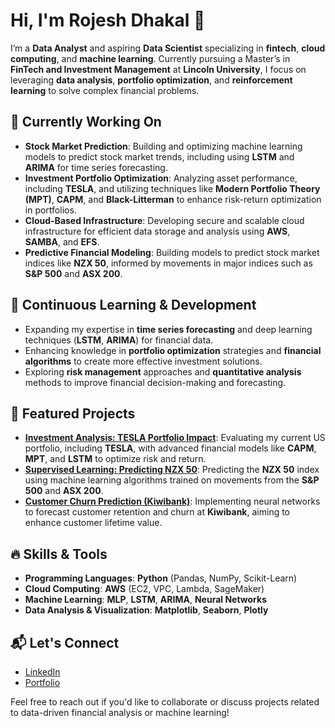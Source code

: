 # Hi, I'm Rojesh Dhakal 👋

I’m a **Data Analyst** and aspiring **Data Scientist** specializing in **fintech**, **cloud computing**, and **machine learning**. Currently pursuing a Master’s in **FinTech and Investment Management** at **Lincoln University**, I focus on leveraging **data analysis**, **portfolio optimization**, and **reinforcement learning** to solve complex financial problems.

## 🔭 Currently Working On
- **Stock Market Prediction**: Building and optimizing machine learning models to predict stock market trends, including using **LSTM** and **ARIMA** for time series forecasting.
- **Investment Portfolio Optimization**: Analyzing asset performance, including **TESLA**, and utilizing techniques like **Modern Portfolio Theory (MPT)**, **CAPM**, and **Black-Litterman** to enhance risk-return optimization in portfolios.
- **Cloud-Based Infrastructure**: Developing secure and scalable cloud infrastructure for efficient data storage and analysis using **AWS**, **SAMBA**, and **EFS**.
- **Predictive Financial Modeling**: Building models to predict stock market indices like **NZX 50**, informed by movements in major indices such as **S&P 500** and **ASX 200**.

## 🌱 Continuous Learning & Development
- Expanding my expertise in **time series forecasting** and deep learning techniques (**LSTM**, **ARIMA**) for financial data.
- Enhancing knowledge in **portfolio optimization** strategies and **financial algorithms** to create more effective investment solutions.
- Exploring **risk management** approaches and **quantitative analysis** methods to improve financial decision-making and forecasting.
  
## 🚀 Featured Projects

- **[Investment Analysis: TESLA Portfolio Impact](https://github.com/RojeshDhakal/Investment-Analysis)**: Evaluating my current US portfolio, including **TESLA**, with advanced financial models like **CAPM**, **MPT**, and **LSTM** to optimize risk and return.
- **[Supervised Learning: Predicting NZX 50](https://github.com/RojeshDhakal/NZX-VS-ASX-VS-SP500)**: Predicting the **NZX 50** index using machine learning algorithms trained on movements from the **S&P 500** and **ASX 200**.
- **[Customer Churn Prediction (Kiwibank)](https://github.com/RojeshDhakal/Customer-Churn-KiwiBank)**: Implementing neural networks to forecast customer retention and churn at **Kiwibank**, aiming to enhance customer lifetime value.

## 🔥 Skills & Tools

- **Programming Languages**: **Python** (Pandas, NumPy, Scikit-Learn)
- **Cloud Computing**: **AWS** (EC2, VPC, Lambda, SageMaker)
- **Machine Learning**: **MLP**, **LSTM**, **ARIMA**, **Neural Networks**
- **Data Analysis & Visualization**: **Matplotlib**, **Seaborn**, **Plotly**

## 📬 Let's Connect

- [LinkedIn](https://www.linkedin.com/in/rojesh-dhakal-753066223/)
- [Portfolio](https://rojeshdhakal.github.io/)

Feel free to reach out if you'd like to collaborate or discuss projects related to data-driven financial analysis or machine learning!
